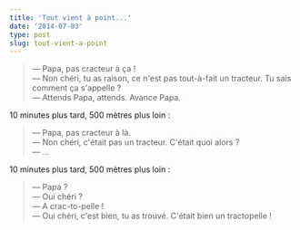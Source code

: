 ```yaml
---
title: 'Tout vient à point...'
date: '2014-07-03'
type: post
slug: tout-vient-a-point
---
```


> — Papa, pas cracteur à ça !  
> — Non chéri, tu as raison, ce n'est pas tout-à-fait un tracteur. Tu sais comment ça s'appelle ?  
> — Attends Papa, attends. Avance Papa.

10 minutes plus tard, 500 mètres plus loin :

> — Papa, pas cracteur à là.  
> — Non chéri, c'était pas un tracteur. C'était quoi alors ?  
> — ...

10 minutes plus tard, 500 mètres plus loin :

> — Papa ?  
> — Oui chéri ?  
> — A crac-to-pelle !  
> — Oui chéri, c'est bien, tu as trouvé. C'était bien un tractopelle !
